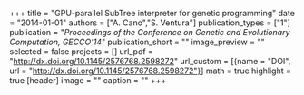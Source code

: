 +++
title = "GPU-parallel SubTree interpreter for genetic programming"
date = "2014-01-01"
authors = ["A. Cano","S. Ventura"]
publication_types = ["1"]
publication = "_Proceedings of the Conference on Genetic and Evolutionary Computation, GECCO'14_"
publication_short = ""
image_preview = ""
selected = false
projects = []
url_pdf = "http://dx.doi.org/10.1145/2576768.2598272"
url_custom = [{name = "DOI", url = "http://dx.doi.org/10.1145/2576768.2598272"}]
math = true
highlight = true
[header]
image = ""
caption = ""
+++

